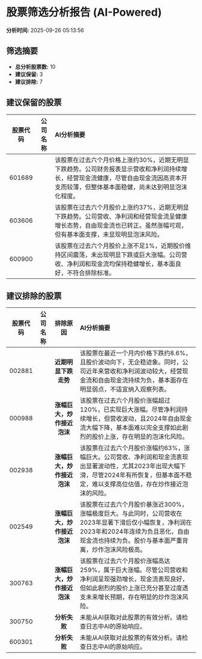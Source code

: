 # 股票筛选分析报告 (AI-Powered)

**分析时间:** 2025-09-26 05:13:56

## 筛选摘要

- **总分析股票数:** 10
- **建议保留:** 3
- **建议排除:** 7

## 建议保留的股票

| 股票代码 | 公司名称 | AI分析摘要 |
|:---:|:---:|:---|
| 601689 |  | 该股票在过去六个月价格上涨约30%，近期无明显下跌趋势。公司财务报表显示营收和净利润持续增长，经营现金流健康，尽管自由现金流因高资本开支而较薄，但整体基本面稳健，尚未达到明显泡沫化程度。 |
| 603606 |  | 该股票在过去六个月股价上涨约37%，近期无明显下跌趋势。公司营收、净利润和经营现金流呈健康增长态势，自由现金流也已转正。虽然涨幅可观，但有基本面支撑，未显现明显泡沫风险。 |
| 600900 |  | 该股票在过去六个月股价上涨不足1%，近期股价维持区间震荡，未出现明显下跌或巨大涨幅。公司营收、净利润和现金流均保持稳健增长，基本面良好，不符合排除标准。 |

## 建议排除的股票

| 股票代码 | 公司名称 | 排除原因 | AI分析摘要 |
|:---:|:---:|:---:|:---|
| 002881 |  | **近期明显下跌走势** | 该股票在最近一个月内价格下跌约8.6%，且股价波动向下，无企稳迹象。同时，公司近年来营收和净利润波动较大，经营现金流和自由现金流持续为负，基本面存在明显弱点，不适宜纳入观察列表。 |
| 000988 |  | **涨幅巨大，炒作接近泡沫** | 该股票在过去六个月股价涨幅超过120%，已实现巨大涨幅。尽管净利润持续增长，但营收波动，且2024年自由现金流大幅下降，基本面难以完全支撑如此剧烈的股价上涨，存在明显的泡沫化风险。 |
| 002938 |  | **涨幅巨大，炒作接近泡沫** | 该股票在过去六个月股价涨幅约63%，涨幅巨大。公司营收、净利润和现金流表现出显著波动性，尤其2023年出现大幅下滑，尽管2024年有所恢复，但基本面不稳定，难以支撑高位估值，存在炒作接近泡沫的风险。 |
| 002549 |  | **涨幅巨大，炒作接近泡沫** | 该股票在过去六个月股价暴涨近300%，涨幅极度巨大。与此同时，公司营收在2023年显著下滑后仅小幅恢复，净利润在2023年和2024年连续为负且恶化，自由现金流也持续为负。股价与基本面严重背离，炒作泡沫风险极高。 |
| 300763 |  | **涨幅巨大，炒作接近泡沫** | 该股票在过去六个月股价涨幅高达259%，属于巨大涨幅。尽管公司营收和净利润呈现强劲增长，现金流表现良好，但如此剧烈的股价上涨已充分甚至过度透支未来增长预期，存在明显的炒作泡沫风险。 |
| 300750 |  | **分析失败** | 未能从AI获取对此股票的有效分析。请检查日志中AI的原始响应。 |
| 600301 |  | **分析失败** | 未能从AI获取对此股票的有效分析。请检查日志中AI的原始响应。 |
